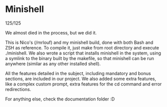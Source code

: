 # Minishell

125/125

We almost died in the process, but we did it. 

This is Nico's (/mrlouf) and my minishell build, done with both Bash and ZSH as reference. To compile it, just make from root directory and execute ./minishell. We also wrote a script that installs minishell in the system, using a symlink to the binary built by the makefile, so that minishell can be run anywhere (similar as any other installed shell). 

All the features detailed in the subject, including mandatory and bonus sections, are included in our project. We also added some extra features, like a complex custom prompt, extra features for the cd command and error redirections. 

For anything else, check the documentation folder :D

